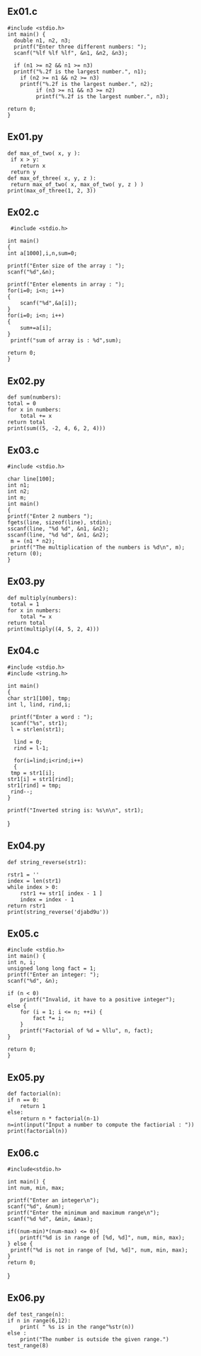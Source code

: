 ## Ex01.c

    #include <stdio.h>
    int main() {
      double n1, n2, n3;
      printf("Enter three different numbers: ");
      scanf("%lf %lf %lf", &n1, &n2, &n3);

      if (n1 >= n2 && n1 >= n3)
      printf("%.2f is the largest number.", n1);
        if (n2 >= n1 && n2 >= n3)
        printf("%.2f is the largest number.", n2);
             if (n3 >= n1 && n3 >= n2)
             printf("%.2f is the largest number.", n3);

    return 0;
    }
 
 
## Ex01.py
 
    def max_of_two( x, y ):
     if x > y:
        return x
     return y
    def max_of_three( x, y, z ):
     return max_of_two( x, max_of_two( y, z ) )
    print(max_of_three(1, 2, 3))
    
## Ex02.c
 
     #include <stdio.h>
     
    int main()
    {
    int a[1000],i,n,sum=0;
   
    printf("Enter size of the array : ");
    scanf("%d",&n);
 
    printf("Enter elements in array : ");
    for(i=0; i<n; i++)
    {
        scanf("%d",&a[i]);
    }
    for(i=0; i<n; i++)
    { 
        sum+=a[i];
    }
     printf("sum of array is : %d",sum);
 
    return 0;
    }
    
## Ex02.py

    def sum(numbers):
    total = 0
    for x in numbers:
        total += x
    return total
    print(sum((5, -2, 4, 6, 2, 4)))
    
## Ex03.c
 
    #include <stdio.h>

    char line[100];
    int n1; 
    int n2; 
    int m; 
    int main()
    {
    printf("Enter 2 numbers ");
    fgets(line, sizeof(line), stdin);
    sscanf(line, "%d %d", &n1, &n2);
    sscanf(line, "%d %d", &n1, &n2);
     m = (n1 * n2);
     printf("The multiplication of the numbers is %d\n", m);
    return (0);
    }
     
 ## Ex03.py
 
    def multiply(numbers):  
     total = 1
    for x in numbers:
        total *= x  
    return total  
    print(multiply((4, 5, 2, 4)))
    
## Ex04.c
 
    #include <stdio.h>
    #include <string.h>

    int main()
    {
    char str1[100], tmp;
    int l, lind, rind,i;

     printf("Enter a word : ");
     scanf("%s", str1);
     l = strlen(str1);

      lind = 0;
      rind = l-1;

      for(i=lind;i<rind;i++)
      {
     tmp = str1[i];
    str1[i] = str1[rind];
    str1[rind] = tmp;
     rind--;
    }

    printf("Inverted string is: %s\n\n", str1);
   }
   
       
## Ex04.py
 
    def string_reverse(str1):

    rstr1 = ''
    index = len(str1)
    while index > 0:
        rstr1 += str1[ index - 1 ]
        index = index - 1
    return rstr1
    print(string_reverse('djabd9u'))
    
 ## Ex05.c
  
    #include <stdio.h>
    int main() {
    int n, i;
    unsigned long long fact = 1;
    printf("Enter an integer: ");
    scanf("%d", &n);

    if (n < 0)
        printf("Invalid, it have to a positive integer");
    else {
        for (i = 1; i <= n; ++i) {
            fact *= i;
        }
        printf("Factorial of %d = %llu", n, fact);
    }

    return 0;
    }
    
## Ex05.py

    def factorial(n):
    if n == 0:
        return 1
    else:
        return n * factorial(n-1)
    n=int(input("Input a number to compute the factiorial : "))
    print(factorial(n))
    
## Ex06.c

    #include<stdio.h>
 
    int main() {
    int num, min, max;
     
    printf("Enter an integer\n");
    scanf("%d", &num);
    printf("Enter the minimum and maximum range\n");
    scanf("%d %d", &min, &max);
     
    if((num-min)*(num-max) <= 0){
        printf("%d is in range of [%d, %d]", num, min, max);
    } else {
     printf("%d is not in range of [%d, %d]", num, min, max);
    }
    return 0;
   }
   
 ## Ex06.py
 
    def test_range(n):
    if n in range(6,12):
        print( " %s is in the range"%str(n))
    else :
        print("The number is outside the given range.")
    test_range(8)
  
  
